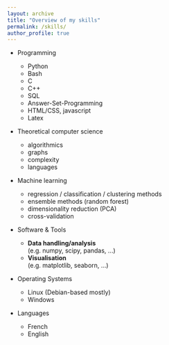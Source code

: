 ```yaml
---
layout: archive
title: "Overview of my skills"
permalink: /skills/
author_profile: true
---
```


* Programming
   - Python
   - Bash
   - C
   - C++
   - SQL
   - Answer-Set-Programming
   - HTML/CSS, javascript
   - Latex

* Theoretical computer science
   - algorithmics
   - graphs
   - complexity
   - languages

* Machine learning
   - regression / classification / clustering methods
   - ensemble methods (random forest)
   - dimensionality reduction (PCA)
   - cross-validation

* Software \& Tools  
   - **Data handling/analysis**  
   (e.g. numpy, scipy, pandas, ...)
   - **Visualisation**  
   (e.g. matplotlib, seaborn, ...)

* Operating Systems
   - Linux (Debian-based mostly)
   - Windows

* Languages
   - French
   - English
